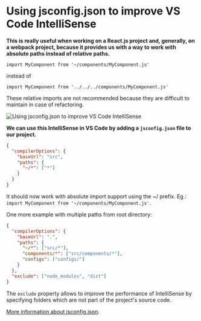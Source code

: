 # Using jsconfig.json to improve VS Code IntelliSense

__This is really useful when working on a React.js project and, generally, on a webpack project, because it provides us with a way to work with absolute paths instead of relative paths.__

`import MyComponent from '~/components/MyComponent.js'`

instead of

`import MyComponent from '../../../components/MyComponent.js'`

These relative imports are not recommended because they are difficult to maintain in case of refactoring. 

![Using jsconfig.json to improve VS Code IntelliSense](https://user-images.githubusercontent.com/2319449/70345363-a72aef00-183a-11ea-83d5-24bcbb09bbfd.gif)

**We can use this IntelliSense in VS Code by adding a `jsconfig.json` file to our project.**

```json
{
  "compilerOptions": {
    "baseUrl": "src",
    "paths": {
      "~/*": ["*"]
    }
  }
}
```
It should now work with absolute import support using the ~/ prefix. Eg.: `import MyComponent from '~/components/MyComponent.js'`.

One more example with multiple paths from root directory:

```json
{
  "compilerOptions": {
    "baseUrl": ".",
    "paths": {
      "~/*": ["src/*"],
	  "components/*": ["src/components/*"],
	  "configs": ["configs/"]
    }
  },
  "exclude": ["node_modules", "dist"]
}
```

The `exclude` property allows to improve the performance of IntelliSense by specifying folders which are not part of the project's source code.

[More information about jsconfig.json](http://https://code.visualstudio.com/docs/languages/jsconfig "adding a jsconfig.json").
